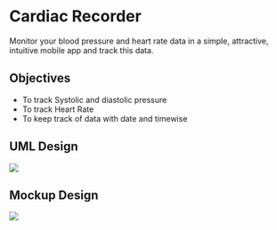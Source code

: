# Cardiac Recorder

Monitor your blood pressure and heart rate data in a simple, attractive, intuitive mobile app and track this data.

## Objectives
* To track Systolic and diastolic pressure
* To track Heart Rate
* To keep track of data with date and timewise

## UML Design
<img src="[https://github.com/ZakariaHossain56/CardiacRecorder/blob/master/Images/Mockup.png](https://github.com/ZakariaHossain56/CardiacRecorder/blob/master/Images/UML.png)">


## Mockup Design
<img src="https://github.com/ZakariaHossain56/CardiacRecorder/blob/master/Images/Mockup.png">


